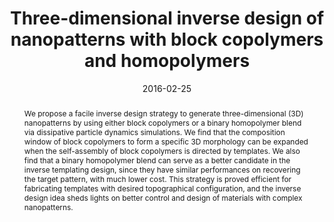 ---
title: "Three-dimensional inverse design of nanopatterns with block copolymers and homopolymers"
authors:
- Dan Xu
- Hong Liu
- 朱有亮
- Zhong-Yuan Lu
date: "2016-02-25"
doi: "10.1039/C5NR07497E"
publish_types: ["期刊文章"]
publication: "Nanoscale"
publication_short: "Nanoscale"
abstract: "We propose a facile inverse design strategy to generate  three-dimensional (3D) nanopatterns by using either block copolymers or a  binary homopolymer blend via dissipative particle dynamics simulations.  We find that the composition window of block copolymers to form a  specific 3D morphology can be expanded when the self-assembly of block  copolymers is directed by templates. We also find that a binary  homopolymer blend can serve as a better candidate in the inverse  templating design, since they have similar performances on recovering  the target pattern, with much lower cost. This strategy is proved  efficient for fabricating templates with desired topographical  configuration, and the inverse design idea sheds lights on better  control and design of materials with complex nanopatterns."
url_pdf: "https://pubs.rsc.org/en/content/articlelanding/2016/nr/c5nr07497e"
---